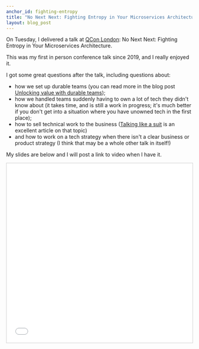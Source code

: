 ```yaml
---
anchor_id: fighting-entropy
title: "No Next Next: Fighting Entropy in Your Microservices Architecture"
layout: blog_post
---
```


On Tuesday, I delivered a talk at [QCon London](https://qconlondon.com/london2022/presentation/no-next-next-fighting-entropy-microservices-architecture): No Next Next: Fighting Entropy in Your Microservices Architecture.

This was my first in person conference talk since 2019, and I really enjoyed it.

I got some great questions after the talk, including questions about:

- how we set up durable teams (you can read more in the blog post [Unlocking value with durable teams](https://medium.com/ft-product-technology/unlocking-value-with-durable-teams-a70efb435a19)); 
- how we handled teams suddenly having to own a lot of tech they didn't know about (it takes time, and is still a work in progress; it's much better if you don't get into a situation where you have unowned tech in the first place);
- how to sell technical work to the business ([Talking like a suit](https://www.infoq.com/articles/communicating-engineering-work-business/) is an excellent article on that topic)
- and how to work on a tech strategy when there isn't a clear business or product strategy (I think that may be a whole other talk in itself!)

My slides are below and I will post a link to video when I have it.

<iframe src="//www.slideshare.net/slideshow/embed_code/key/eD9G6SNvuINGR4" width="595" height="485" frameborder="0" marginwidth="0" marginheight="0" scrolling="no" style="border:1px solid #CCC; border-width:1px; margin-bottom:5px; max-width: 100%;" allowfullscreen> </iframe> <div style="margin-bottom:5px"> </div>
